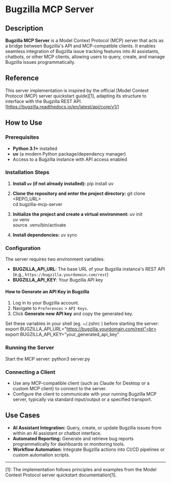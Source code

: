 # Bugzilla MCP Server

## Description

**Bugzilla MCP Server** is a Model Context Protocol (MCP) server that acts as a bridge between Bugzilla's API and MCP-compatible clients. It enables seamless integration of Bugzilla issue tracking features into AI assistants, chatbots, or other MCP clients, allowing users to query, create, and manage Bugzilla issues programmatically.

## Reference

This server implementation is inspired by the official [Model Context Protocol (MCP) server quickstart guide][1], adapting its structure to interface with the Bugzilla REST API.[https://bugzilla.readthedocs.io/en/latest/api/core/v1/]

## How to Use

### Prerequisites

- **Python 3.1+** installed
- **uv** (a modern Python package/dependency manager)
- Access to a Bugzilla instance with API access enabled

### Installation Steps

1. **Install `uv` (if not already installed):**
pip install uv

2. **Clone the repository and enter the project directory:**
git clone <REPO_URL> <br>
cd bugzilla-mcp-server


3. **Initialize the project and create a virtual environment:**
uv init <br>
uv venv <br>
source .venv/bin/activate <br>


4. **Install dependencies:**
uv sync

### Configuration

The server requires two environment variables:

- **BUGZILLA_API_URL**: The base URL of your Bugzilla instance's REST API (e.g., `https://bugzilla.yourdomain.com/rest`)
- **BUGZILLA_API_KEY**: Your Bugzilla API key

#### How to Generate an API Key in Bugzilla

1. Log in to your Bugzilla account.
2. Navigate to `Preferences` > `API Keys`.
3. Click **Generate new API key** and copy the generated key.

Set these variables in your shell (eg. ~/.zshrc ) before starting the server:<br>
export BUGZILLA_API_URL="https://bugzilla.yourdomain.com/rest"<br>
export BUGZILLA_API_KEY="your_generated_api_key"


### Running the Server

Start the MCP server:
python3 server.py


### Connecting a Client

- Use any MCP-compatible client (such as Claude for Desktop or a custom MCP client) to connect to the server.
- Configure the client to communicate with your running Bugzilla MCP server, typically via standard input/output or a specified transport.

## Use Cases

- **AI Assistant Integration:** Query, create, or update Bugzilla issues from within an AI assistant or chatbot interface.
- **Automated Reporting:** Generate and retrieve bug reports programmatically for dashboards or monitoring tools.
- **Workflow Automation:** Integrate Bugzilla actions into CI/CD pipelines or custom automation scripts.

---

[1]: The implementation follows principles and examples from the Model Context Protocol server quickstart documentation[1].

